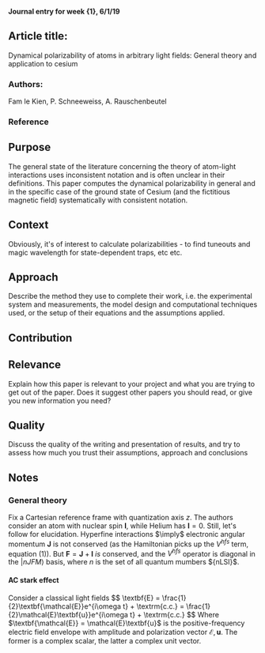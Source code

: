 **Journal entry for week {1}, 6/1/19**

## Article title:
Dynamical polarizability of atoms in arbitrary light fields: General theory and application to cesium

### Authors:
Fam le Kien, P. Schneeweiss, A. Rauschenbeutel

### Reference

## Purpose

The general state of the literature concerning the theory of atom-light interactions uses inconsistent notation and is often unclear in their definitions. This paper computes the dynamical polarizability in general and in the specific case of the ground state of Cesium (and the fictitious magnetic field) systematically with consistent notation.

## Context

Obviously, it's of interest to calculate polarizabilities - to find tuneouts and magic wavelength for state-dependent traps, etc etc. 

## Approach

Describe the method they use to complete their work, i.e. the experimental system and measurements, the model design and computational techniques used, or the setup of their equations and the assumptions applied.

## Contribution



## Relevance

Explain how this paper is relevant to your project and what you are trying to get out of the paper. Does it suggest other papers you should read, or give you new information you need?

## Quality

Discuss the quality of the writing and presentation of results, and try to assess how much you trust their assumptions, approach and conclusions


## Notes

### General theory

Fix a Cartesian reference frame with quantization axis $z$.
The authors consider an atom with nuclear spin $\textbf{I}$, while Helium has $\textbf{I}=0$. Still, let's follow for elucidation.
Hyperfine interactions $\imply$ electronic angular momentum $\textbf{J}$ is not conserved (as the Hamiltonian picks up the $V^{hfs}$ term, equation (1)). But $\textbf{F} = \textbf{J} + \textbf{I}$ *is* conserved, and the $V^{hfs}$ operator is diagonal in the $|nJFM\rangle$ basis, where $n$ is the set of all quantum mumbers $\{nLSI}$.
#### AC stark effect
Consider a classical light fields
$$
\textbf{E} = \frac{1}{2}\textbf{\mathcal{E}}e^{i\omega t} + \textrm{c.c.} = \frac{1}{2}\mathcal{E}\textbf{u}}e^{i\omega t} + \textrm{c.c.}
$$
Where $\textbf{\mathcal{E}} = \mathcal{E}\textbf{u}$ is the positive-frequency electric field envelope with amplitude and polarization vector $\mathcal{E},\textbf{u}$. The former is a complex scalar, the latter a complex unit vector.
